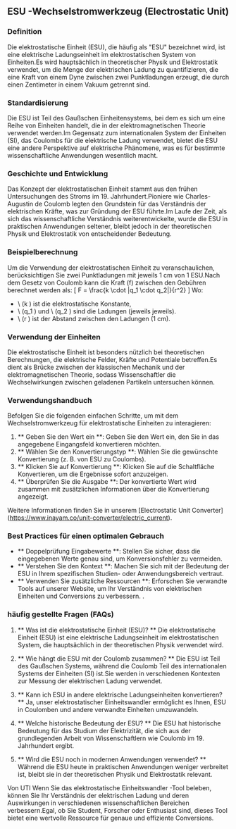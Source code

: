 ## ESU -Wechselstromwerkzeug (Electrostatic Unit)

### Definition
Die elektrostatische Einheit (ESU), die häufig als "ESU" bezeichnet wird, ist eine elektrische Ladungseinheit im elektrostatischen System von Einheiten.Es wird hauptsächlich in theoretischer Physik und Elektrostatik verwendet, um die Menge der elektrischen Ladung zu quantifizieren, die eine Kraft von einem Dyne zwischen zwei Punktladungen erzeugt, die durch einen Zentimeter in einem Vakuum getrennt sind.

### Standardisierung
Die ESU ist Teil des Gaußschen Einheitensystems, bei dem es sich um eine Reihe von Einheiten handelt, die in der elektromagnetischen Theorie verwendet werden.Im Gegensatz zum internationalen System der Einheiten (SI), das Coulombs für die elektrische Ladung verwendet, bietet die ESU eine andere Perspektive auf elektrische Phänomene, was es für bestimmte wissenschaftliche Anwendungen wesentlich macht.

### Geschichte und Entwicklung
Das Konzept der elektrostatischen Einheit stammt aus den frühen Untersuchungen des Stroms im 19. Jahrhundert.Pioniere wie Charles-Augustin de Coulomb legten den Grundstein für das Verständnis der elektrischen Kräfte, was zur Gründung der ESU führte.Im Laufe der Zeit, als sich das wissenschaftliche Verständnis weiterentwickelte, wurde die ESU in praktischen Anwendungen seltener, bleibt jedoch in der theoretischen Physik und Elektrostatik von entscheidender Bedeutung.

### Beispielberechnung
Um die Verwendung der elektrostatischen Einheit zu veranschaulichen, berücksichtigen Sie zwei Punktladungen mit jeweils 1 cm von 1 ESU.Nach dem Gesetz von Coulomb kann die Kraft (f) zwischen den Gebühren berechnet werden als:
\[ F = \frac{k \cdot |q_1 \cdot q_2|}{r^2} \]
Wo:
- \ (k \) ist die elektrostatische Konstante,
- \ (q_1 \) und \ (q_2 \) sind die Ladungen (jeweils jeweils).
- \ (r \) ist der Abstand zwischen den Ladungen (1 cm).

### Verwendung der Einheiten
Die elektrostatische Einheit ist besonders nützlich bei theoretischen Berechnungen, die elektrische Felder, Kräfte und Potentiale betreffen.Es dient als Brücke zwischen der klassischen Mechanik und der elektromagnetischen Theorie, sodass Wissenschaftler die Wechselwirkungen zwischen geladenen Partikeln untersuchen können.

### Verwendungshandbuch
Befolgen Sie die folgenden einfachen Schritte, um mit dem Wechselstromwerkzeug für elektrostatische Einheiten zu interagieren:
1. ** Geben Sie den Wert ein **: Geben Sie den Wert ein, den Sie in das angegebene Eingangsfeld konvertieren möchten.
2. ** Wählen Sie den Konvertierungstyp **: Wählen Sie die gewünschte Konvertierung (z. B. von ESU zu Coulombs).
3. ** Klicken Sie auf Konvertierung **: Klicken Sie auf die Schaltfläche Konvertieren, um die Ergebnisse sofort anzuzeigen.
4. ** Überprüfen Sie die Ausgabe **: Der konvertierte Wert wird zusammen mit zusätzlichen Informationen über die Konvertierung angezeigt.

Weitere Informationen finden Sie in unserem [Electrostatic Unit Converter] (https://www.inayam.co/unit-converter/electric_current).

### Best Practices für einen optimalen Gebrauch
- ** Doppelprüfung Eingabewerte **: Stellen Sie sicher, dass die eingegebenen Werte genau sind, um Konversionsfehler zu vermeiden.
- ** Verstehen Sie den Kontext **: Machen Sie sich mit der Bedeutung der ESU in Ihrem spezifischen Studien- oder Anwendungsbereich vertraut.
- ** Verwenden Sie zusätzliche Ressourcen **: Erforschen Sie verwandte Tools auf unserer Website, um Ihr Verständnis von elektrischen Einheiten und Conversions zu verbessern.
.

### häufig gestellte Fragen (FAQs)

1. ** Was ist die elektrostatische Einheit (ESU)? **
Die elektrostatische Einheit (ESU) ist eine elektrische Ladungseinheit im elektrostatischen System, die hauptsächlich in der theoretischen Physik verwendet wird.

2. ** Wie hängt die ESU mit der Coulomb zusammen? **
Die ESU ist Teil des Gaußschen Systems, während die Coulomb Teil des internationalen Systems der Einheiten (SI) ist.Sie werden in verschiedenen Kontexten zur Messung der elektrischen Ladung verwendet.

3. ** Kann ich ESU in andere elektrische Ladungseinheiten konvertieren? **
Ja, unser elektrostatischer Einheitswandler ermöglicht es Ihnen, ESU in Coulomben und andere verwandte Einheiten umzuwandeln.

4. ** Welche historische Bedeutung der ESU? **
Die ESU hat historische Bedeutung für das Studium der Elektrizität, die sich aus der grundlegenden Arbeit von Wissenschaftlern wie Coulomb im 19. Jahrhundert ergibt.

5. ** Wird die ESU noch in modernen Anwendungen verwendet? **
Während die ESU heute in praktischen Anwendungen weniger verbreitet ist, bleibt sie in der theoretischen Physik und Elektrostatik relevant.

Von UTI Wenn Sie das elektrostatische Einheitswandler -Tool beleben, können Sie Ihr Verständnis der elektrischen Ladung und deren Auswirkungen in verschiedenen wissenschaftlichen Bereichen verbessern.Egal, ob Sie Student, Forscher oder Enthusiast sind, dieses Tool bietet eine wertvolle Ressource für genaue und effiziente Conversions.
